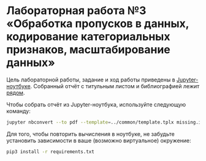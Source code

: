 # Лабораторная работа №3 «Обработка пропусков в&nbsp;данных, кодирование категориальных признаков, масштабирование данных»
Цель лабораторной работы, задание и ход работы приведены в&nbsp;[Jupyter-ноутбуке](missing.ipynb). Собранный отчёт с&nbsp;титульным листом и библиографией лежит [рядом](missing.pdf).

Чтобы собрать отчёт из&nbsp;Jupyter-ноутбука, используйте следующую команду:
```bash
jupyter nbconvert --to pdf --template=../common/template.tplx missing.ipynb
```

Для&nbsp;того, чтобы повторить вычисления в&nbsp;ноутбуке, не&nbsp;забудьте установить зависимости в&nbsp;ваше (возможно виртуальное) окружение:
```bash
pip3 install -r requirements.txt
```